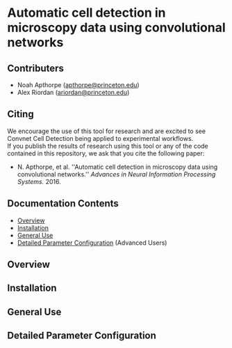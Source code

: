 # Automatic cell detection in microscopy data using convolutional networks

## Contributers
- Noah Apthorpe (apthorpe@princeton.edu)
- Alex Riordan (ariordan@princeton.edu)

## Citing
We encourage the use of this tool for research and are excited to see Convnet Cell Detection being applied to experimental workflows.  
If you publish the results of research using this tool or any of the code contained in this repository, we ask that you cite the following
paper:
-  N. Apthorpe, et al. ''Automatic cell detection in microscopy data using convolutional networks.'' *Advances in Neural Information Processing Systems.* 2016. 

## Documentation Contents
- [Overview](#overview)
- [Installation](#installation)
- [General Use](#general-use)
- [Detailed Parameter Configuration](#detailed-parameter-configuration) (Advanced Users)

## Overview

## Installation

## General Use

## Detailed Parameter Configuration
